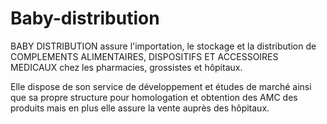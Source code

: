 # Baby-distribution
BABY DISTRIBUTION assure l'importation, le stockage et la distribution de COMPLEMENTS ALIMENTAIRES, DISPOSITIFS ET ACCESSOIRES MEDICAUX chez les pharmacies, grossistes et hôpitaux.

Elle dispose de son service de développement et études de marché ainsi que sa propre structure pour homologation et obtention des AMC des produits mais en plus elle assure la vente auprès des hôpitaux.
